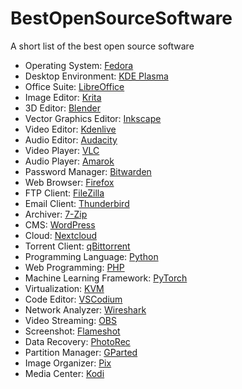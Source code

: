 # BestOpenSourceSoftware
A short list of the best open source software


- Operating System: [Fedora ](https://fedoraproject.org/)
- Desktop Environment: [KDE Plasma](https://kde.org/plasma-desktop)
- Office Suite: [LibreOffice](https://www.libreoffice.org/)
- Image Editor: [Krita](https://krita.org/)
- 3D Editor: [Blender](https://www.blender.org/)
- Vector Graphics Editor: [Inkscape](https://inkscape.org/)
- Video Editor: [Kdenlive](https://kdenlive.org/)
- Audio Editor: [Audacity](https://www.audacityteam.org/)
- Video Player: [VLC](https://www.videolan.org/vlc/)
- Audio Player: [Amarok](https://amarok.kde.org/)
- Password Manager: [Bitwarden](https://bitwarden.com/)
- Web Browser: [Firefox](https://www.mozilla.org/en-US/firefox/new/)
- FTP Client: [FileZilla](https://filezilla-project.org/)
- Email Client: [Thunderbird](https://www.thunderbird.net/)
- Archiver: [7-Zip](https://www.7-zip.org/)
- CMS: [WordPress](https://wordpress.org/)
- Cloud: [Nextcloud](https://nextcloud.com/)
- Torrent Client: [qBittorrent](https://www.qbittorrent.org/)
- Programming Language: [Python](https://www.python.org/)
- Web Programming: [PHP](https://www.php.net/)
- Machine Learning Framework: [PyTorch](https://pytorch.org/)
- Virtualization: [KVM](https://www.linux-kvm.org/)
- Code Editor: [VSCodium](https://vscodium.com/)
- Network Analyzer: [Wireshark](https://www.wireshark.org/)
- Video Streaming: [OBS](https://obsproject.com/)
- Screenshot: [Flameshot](https://flameshot.js.org/)
- Data Recovery: [PhotoRec](https://www.cgsecurity.org/wiki/PhotoRec)
- Partition Manager: [GParted](https://gparted.org/)
- Image Organizer: [Pix](https://gitlab.gnome.org/World/pix)
- Media Center: [Kodi](https://kodi.tv/)
